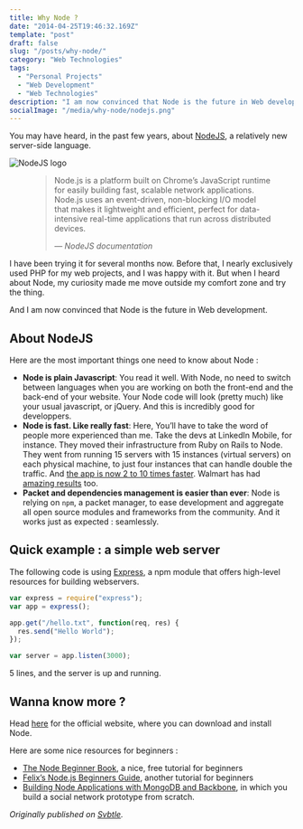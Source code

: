 ```yaml
---
title: Why Node ?
date: "2014-04-25T19:46:32.169Z"
template: "post"
draft: false
slug: "/posts/why-node/"
category: "Web Technologies"
tags:
  - "Personal Projects"
  - "Web Development"
  - "Web Technologies"
description: "I am now convinced that Node is the future in Web development."
socialImage: "/media/why-node/nodejs.png"
---
```


You may have heard, in the past few years, about [NodeJS](https://nodejs.org/), a relatively new server-side language.

![NodeJS logo](/media/why-node/nodejs.png)

<figure>
	<blockquote>
		<p>Node.js is a platform built on Chrome’s JavaScript runtime for easily building fast, scalable network applications. Node.js uses an event-driven, non-blocking I/O model that makes it lightweight and efficient, perfect for data-intensive real-time applications that run across distributed devices.</p>
		<footer>
			<cite>— NodeJS documentation</cite>
		</footer>
	</blockquote>
</figure>

I have been trying it for several months now. Before that, I nearly exclusively used PHP for my web projects, and I was happy with it. But when I heard about Node, my curiosity made me move outside my comfort zone and try the thing.

And I am now convinced that Node is the future in Web development.

## About NodeJS

Here are the most important things one need to know about Node :

- **Node is plain Javascript**: You read it well. With Node, no need to switch between languages when you are working on both the front-end and the back-end of your website. Your Node code will look (pretty much) like your usual javascript, or jQuery. And this is incredibly good for developpers.
- **Node is fast. Like really fast**: Here, You’ll have to take the word of people more experienced than me. Take the devs at LinkedIn Mobile, for instance. They moved their infrastructure from Ruby on Rails to Node. They went from running 15 servers with 15 instances (virtual servers) on each physical machine, to just four instances that can handle double the traffic. And [the app is now 2 to 10 times faster](https://venturebeat.com/2011/08/16/linkedin-node/). Walmart has had [amazing results](http://venturebeat.com/2012/01/24/why-walmart-is-using-node-js/) too.
- **Packet and dependencies management is easier than ever**: Node is relying on `npm`, a packet manager, to ease development and aggregate all open source modules and frameworks from the community. And it works just as expected : seamlessly.

## Quick example : a simple web server

The following code is using [Express](https://expressjs.com/), a npm module that offers high-level resources for building webservers.

```javascript
var express = require("express");
var app = express();

app.get("/hello.txt", function(req, res) {
  res.send("Hello World");
});

var server = app.listen(3000);
```

5 lines, and the server is up and running.

## Wanna know more ?

Head [here](https://nodejs.org) for the official website, where you can download and install Node.

Here are some nice resources for beginners :

- [The Node Beginner Book](http://www.nodebeginner.org/), a nice, free tutorial for beginners
- [Felix’s Node.js Beginners Guide](http://nodeguide.com/beginner.html), another tutorial for beginners
- [Building Node Applications with MongoDB and Backbone](http://shop.oreilly.com/product/0636920026587.do), in which you build a social network prototype from scratch.

_Originally published on [Svbtle](https://shawt.svbtle.com/why-node)._
